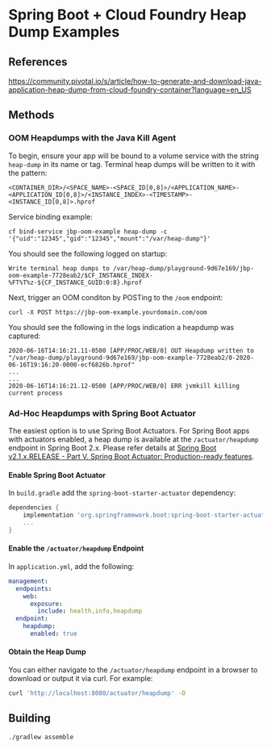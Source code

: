# Spring Boot + Cloud Foundry Heap Dump Examples

## References
https://community.pivotal.io/s/article/how-to-generate-and-download-java-application-heap-dump-from-cloud-foundry-container?language=en_US

## Methods

### OOM Heapdumps with the Java Kill Agent

To begin, ensure your app will be bound to a volume service with the string `heap-dump` in its name or tag. Terminal heap dumps will be written to it with the pattern:

```
<CONTAINER_DIR>/<SPACE_NAME>-<SPACE_ID[0,8]>/<APPLICATION_NAME>-<APPLICATION_ID[0,8]>/<INSTANCE_INDEX>-<TIMESTAMP>-<INSTANCE_ID[0,8]>.hprof
```

Service binding example:

```
cf bind-service jbp-oom-example heap-dump -c '{"uid":"12345","gid":"12345","mount":"/var/heap-dump"}'
```

You should see the following logged on startup:

```
Write terminal heap dumps to /var/heap-dump/playground-9d67e169/jbp-oom-example-7728eab2/$CF_INSTANCE_INDEX-%FT%T%z-${CF_INSTANCE_GUID:0:8}.hprof
```

Next, trigger an OOM conditon by POSTing to the `/oom` endpoint:
```
curl -X POST https://jbp-oom-example.yourdomain.com/oom
```

You should see the following in the logs indication a heapdump was captured:
```
2020-06-16T14:16:21.11-0500 [APP/PROC/WEB/0] OUT Heapdump written to "/var/heap-dump/playground-9d67e169/jbp-oom-example-7728eab2/0-2020-06-16T19:16:20-0000-ecf6826b.hprof"
...
...
2020-06-16T14:16:21.12-0500 [APP/PROC/WEB/0] ERR jvmkill killing current process
```

### Ad-Hoc Heapdumps with Spring Boot Actuator

The easiest option is to use Spring Boot Actuators. For Spring Boot apps with actuators enabled, a heap dump is available at the `/actuator/heapdump` endpoint in Spring Boot 2.x. Please refer details at [Spring Boot v2.1.x.RELEASE - Part V. Spring Boot Actuator: Production-ready features](https://docs.spring.io/spring-boot/docs/2.1.x/reference/html/production-ready-endpoints.html).

#### Enable Spring Boot Actuator
In `build.gradle` add the `spring-boot-starter-actuator` dependency:
```groovy
dependencies {
    implementation 'org.springframework.boot:spring-boot-starter-actuator'
    ...
}
```

#### Enable the `/actuator/heapdump` Endpoint
In `application.yml`, add the following:
```yaml
management:
  endpoints:
    web:
      exposure:
        include: health,info,heapdump
  endpoint:
    heapdump:
      enabled: true
```

#### Obtain the Heap Dump
You can either navigate to the `/actuator/heapdump` endpoint in a browser to download or output it via curl. For example:
```sh
curl 'http://localhost:8080/actuator/heapdump' -O
```

## Building

```
./gradlew assemble
```